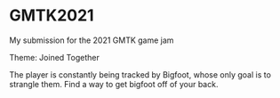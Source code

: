 # GMTK2021
My submission for the 2021 GMTK game jam

Theme: Joined Together

The player is constantly being tracked by Bigfoot, whose only goal is to strangle them. Find a way to get bigfoot off of your back.


